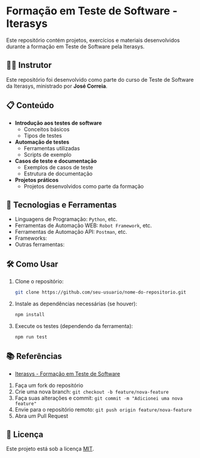 # Formação em Teste de Software - Iterasys

Este repositório contém projetos, exercícios e materiais desenvolvidos durante a formação em Teste de Software pela Iterasys.

## 👨‍🏫 Instrutor  

Este repositório foi desenvolvido como parte do curso de Teste de Software da Iterasys, ministrado por **José Correia**.  

## 📋 Conteúdo

- **Introdução aos testes de software**  
  - Conceitos básicos  
  - Tipos de testes  
- **Automação de testes**  
  - Ferramentas utilizadas  
  - Scripts de exemplo  
- **Casos de teste e documentação**  
  - Exemplos de casos de teste  
  - Estrutura de documentação  
- **Projetos práticos**  
  - Projetos desenvolvidos como parte da formação  

## 🚀 Tecnologias e Ferramentas

- Linguagens de Programação:  `Python`, etc.  
- Ferramentas de Automação WEB:  `Robot Framework`, etc.  
- Ferramentas de Automação API:  `Postman`, etc.
- Frameworks:
- Outras ferramentas:

## 🛠️ Como Usar

1. Clone o repositório:  

   ```bash
   git clone https://github.com/seu-usuario/nome-do-repositorio.git
   ```

2. Instale as dependências necessárias (se houver):  

   ```bash
   npm install
   ```

3. Execute os testes (dependendo da ferramenta):  

   ```bash
   npm run test
   ```

## 📚 Referências

- [Iterasys - Formação em Teste de Software](https://iterasys.com/)  

<!-- ## 🤝 Contribuindo

Contribuições são bem-vindas! Siga as etapas abaixo:   -->

1. Faça um fork do repositório  
2. Crie uma nova branch: `git checkout -b feature/nova-feature`  
3. Faça suas alterações e commit: `git commit -m "Adicionei uma nova feature"`  
4. Envie para o repositório remoto: `git push origin feature/nova-feature`  
5. Abra um Pull Request  

## 📄 Licença

Este projeto está sob a licença [MIT](LICENSE).
